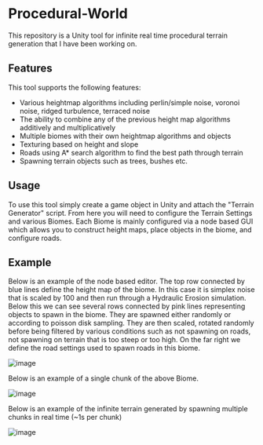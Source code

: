 # Procedural-World

This repository is a Unity tool for infinite real time procedural terrain generation that I have been working on. 

## Features

This tool supports the following features:

* Various heightmap algorithms including perlin/simple noise, voronoi noise, ridged turbulence, terraced noise
* The ability to combine any of the previous height map algorithms additively and multiplicatively
* Multiple biomes with their own heightmap algorithms and objects
* Texturing based on height and slope
* Roads using A* search algorithm to find the best path through terrain
* Spawning terrain objects such as trees, bushes etc.

## Usage

To use this tool simply create a game object in Unity and attach the "Terrain Generator" script. From here you will need to configure the Terrain Settings and various Biomes. Each Biome is mainly configured via a node based GUI which allows you to construct height maps, place objects in the biome, and configure roads.

## Example

Below is an example of the node based editor. The top row connected by blue lines define the height map of the biome. In this case it is simplex noise that is scaled by 100 and then run through a Hydraulic Erosion simulation. Below this we can see several rows connected by pink lines representing objects to spawn in the biome. They are spawned either randomly or according to poisson disk sampling. They are then scaled, rotated randomly before being filtered by various conditions such as not spawning on roads, not spawning on terrain that is too steep or too high. On the far right we define the road settings used to spawn roads in this biome. 

![image](https://user-images.githubusercontent.com/20761702/158009828-67e9f69e-9158-4912-8a68-75624b458eed.png)

Below is an example of a single chunk of the above Biome.

![image](https://user-images.githubusercontent.com/20761702/158010066-341c1984-2096-46ab-94bc-f485eb26d1c6.png)

Below is an example of the infinite terrain generated by spawning multiple chunks in real time (~1s per chunk)

![image](https://user-images.githubusercontent.com/20761702/158010567-877c5edb-93e4-476f-8e94-8f1e85fcbf86.png)
